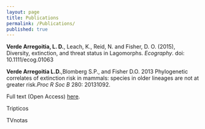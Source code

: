 ```yaml
---
layout: page
title: Publications
permalink: /Publications/
published: true
---
```



**Verde Arregoitia, L. D.**, Leach, K., Reid, N. and Fisher, D. O. (2015), Diversity, extinction, and threat status in Lagomorphs. _Ecography_. doi: 10.1111/ecog.01063

**Verde Arregoitia L.D.**,Blomberg S.P., and Fisher D.O. 2013 Phylogenetic correlates of extinction risk in mammals:
species in older lineages are not at greater risk._Proc R Soc B_ 280: 20131092.

Full text (Open Access) [here](http://rspb.royalsocietypublishing.org/content/280/1765/20131092.short).


Tripticos

TVnotas
